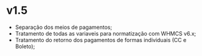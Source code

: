 # v1.5
+ Separação dos meios de pagamentos;
+ Tratamento de todas as variaveis para normatização com WHMCS v6.x;
+ Tratamento do retorno dos pagamentos de formas individuais (CC e Boleto);
